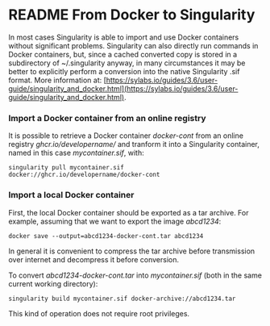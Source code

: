 # README From Docker to Singularity

In most cases Singularity is able to import and use Docker containers without significant problems.
Singularity can also directly run commands in Docker containers, but, since a cached converted copy is stored in a subdirectory of ~/.singularity anyway, in many circumstances it may be better to explicitly perform a conversion into the native Singularity .sif format.
More information at: [https://sylabs.io/guides/3.6/user-guide/singularity_and_docker.html](https://sylabs.io/guides/3.6/user-guide/singularity_and_docker.html).

### Import a Docker container from an online registry

It is possible to retrieve a Docker container _docker-cont_ from an online registry _ghcr.io/developername/_ and tranform it into a Singularity container, named in this case _mycontainer.sif_, with:

```
singularity pull mycontainer.sif docker://ghcr.io/developername/docker-cont
```

### Import a local Docker container

First, the local Docker container should be exported as a tar archive. For example, assuming that we want to export the image _abcd1234_:

```
docker save --output=abcd1234-docker-cont.tar abcd1234
```

In general it is convenient to compress the tar archive before transmission over internet and decompress it before conversion.

To convert _abcd1234-docker-cont.tar_ into _mycontainer.sif_ (both in the same current working directory):

```
singularity build mycontainer.sif docker-archive://abcd1234.tar
```

This kind of operation does not require root privileges.
